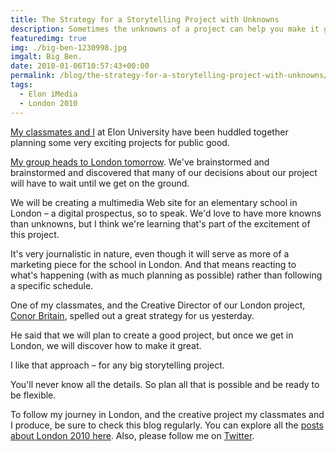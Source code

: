 ```yaml
---
title: The Strategy for a Storytelling Project with Unknowns
description: Sometimes the unknowns of a project can help you make it great.
featuredimg: true
img: ./big-ben-1230998.jpg
imgalt: Big Ben.
date: 2010-01-06T10:57:43+00:00
permalink: /blog/the-strategy-for-a-storytelling-project-with-unknowns/
tags:
  - Elon iMedia
  - London 2010
---
```


[My classmates and I](http://www.elon.edu/e-web/academics/communications/interactive_media/imediaclass2009.xhtml) at Elon University have been huddled together planning some very exciting projects for public good.

[My group heads to London tomorrow](/blog/planning-a-big-storytelling-project/). We've brainstormed and brainstormed and discovered that many of our decisions about our project will have to wait until we get on the ground.

We will be creating a multimedia Web site for an elementary school in London – a digital prospectus, so to speak. We'd love to have more knowns than unknowns, but I think we're learning that's part of the excitement of this project.

It's very journalistic in nature, even though it will serve as more of a marketing piece for the school in London. And that means reacting to what's happening (with as much planning as possible) rather than following a specific schedule.

One of my classmates, and the Creative Director of our London project, [Conor Britain](http://twitter.com/ConorOniMedia), spelled out a great strategy for us yesterday.

He said that we will plan to create a good project, but once we get in London, we will discover how to make it great.

I like that approach – for any big storytelling project.

You'll never know all the details. So plan all that is possible and be ready to be flexible.

To follow my journey in London, and the creative project my classmates and I produce, be sure to check this blog regularly. You can explore all the [posts about London 2010 here](/tags/london-2010/). Also, please follow me on [Twitter](http://twitter.com/DavidAKennedy).
